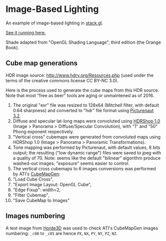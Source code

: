 # Image-Based Lighting
An example of image-based lighting in [stack.gl](http://stack.gl).

[See it running here.](http://oparisy.github.io/ImageBasedLighting/)

Shade adapted from "OpenGL Shading Language", third edition (the Orange Book).

## Cube map generations
HDR image source: http://www.hdrv.org/Resources.php (used under the terms of the creative commons license CC BY-NC 3.0).

Here is the process used to generate the cube maps from this HDR source. Note that most "free as beer" tools are aging or unmaintened as of 2016.
 1. The original "exr" file was resized to 128x64 (Mitchell filter, with default 0.64 sharpness) and converted to "hdr" file format using [Picturenaut 3.2](http://www.hdrlabs.com/picturenaut/).
 2. Diffuse and specular lat-long maps were convoluted using [HDRShop 1.0](http://www.gamedev.net/topic/477273-hdr-shop-no-longer-available/) (Image > Panorama > Diffuse/Specular Convolution), with "1" and "50" Phong exponent respectively.
 3. "Vertical cross" cubemaps were generated from convoluted maps using HDRShop 1.0 (Image > Panorama > Panoramic Transformations).
 4. Tone mapping was performed by Picturenaut, with default values, 8 bits output; the resulting ("low dynamic range") files were saved to jpeg with a quality of 70. Note: seems like the default "bilinear" algorithm produce washed-out images; "exposure" seems easier to control.
 5. The vertical cross cubemaps to 6 images conversions was performed by ATI's [CubeMapGen](http://developer.amd.com/tools-and-sdks/archive/legacy-cpu-gpu-tools/cubemapgen/):
   1. "Load Cube Cross",
   2. "Export Image Layout: OpenGL Cube",
   3. "Edge Fixup": width=2,
   4. "Filter Cubemap",
   5. "Save CubeMap to Images"

## Images numbering
A test image from [Horde3D](http://open-projects.net/~shahn/darcs/old/Horde3D_Linux_64bit/Horde3D/Docs/_formats.html)
 was used to check ATI's CubeMapGen images numbering: `_c00` to `_c05` are hence `PX`, `NX`, `PY`, `NY`, `PZ`, `NZ`.
 
